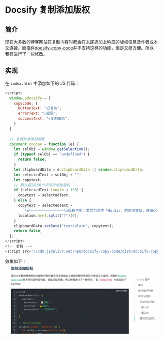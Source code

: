 <div align='center'>
  <!-- <img src="Docsify/img/docsify-logo.svg" alt="dicsify"> -->
</div>

# Docsify 复制添加版权

## 简介

现在大多数的博客网站在复制内容时都会在末尾追加上响应的版权信息及作者或本文连接，而插件[docsify-copy-code](https://github.com/jperasmus/docsify-copy-code)并不支持这样的功能，但是又挺方便。所以我有进行了一些修改。

## 实现

在 `index.html` 中添加如下的 JS 代码：

```javascript
<script>
  window.$docsify = {
    copyCode: {
      buttonText: "📋复制",
      errorText: "⚠️错误",
      successText: "✔️复制成功",
    }
  }

  // 复制文本添加版权
  document.oncopy = function (e) {
    let selObj = window.getSelection();
    if (typeof selObj == "undefined") {
      return false;
    }
    let clipboardData = e.clipboardData || window.clipboardData;
    let selectedText = selObj + "";
    let copytext;
    // 默认超过150个字符才添加版权
    if (selectedText.length < 150) {
      copytext = selectedText;
    } else {
      copytext = selectedText +
        `\n————————————————\n版权声明：本文为博主「Hu.Sir」的原创文章，遵循CC 4.0 BY-SA版权协议，转载请附上原文出处链接及本声明。\n原文链接：` +
      location.href.split("?")[0];
    }
    clipboardData.setData("text/plain", copytext);
    return false;
  };
</script>
<!-- 复制 -->
<script src="//cdn.jsdelivr.net/npm/docsify-copy-code/dist/docsify-copy-code.min.js"></script>
```

效果如下：
![复制添加版权](./img/copyText.gif)

